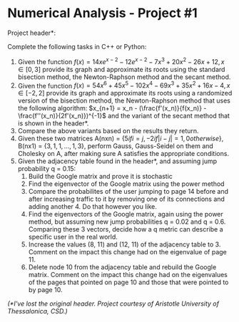 # Numerical Analysis - Project #1

Project header\*:

Complete the following tasks in C++ or Python:

1. Given the function $f(x) = 14xe^{x-2} - 12e^{x-2} - 7x^3 + 20x^2 - 26x + 12, x \in [0, 3]$
   provide its graph and approximate its roots using the standard bisection method,
   the Newton-Raphson method and the secant method.
2. Given the function $f(x) = 54x^6 + 45x^5 - 102x^4 - 69x^3 + 35x^2 + 16x - 4, x \in [-2, 2]$
   provide its graph and approximate its roots using a randomized version of the bisection method,
   the Newton-Raphson method that uses the following algorithm: $x_{n+1} = x_n - (\frac{f'(x_n)}{f(x_n)} - \frac{f''(x_n)}{2f'(x_n)})^{-1}$
   and the variant of the secant method that is shown in the header\*.
3. Compare the above variants based on the results they return. 
4. Given these two matrices A(nxn) = $\{5 if i=j, -2 if |i-j|=1, 0 otherwise\}$, B(nx1) = $\{3, 1, 1, ..., 1, 3\}$,
   perform Gauss, Gauss-Seidel on them and Cholesky on A, after making sure A satisfies the appropriate conditions.
5. Given the adjacency table found in the header\*, and assuming jump probability q = 0.15:
      1. Build the Google matrix and prove it is stochastic
      2. Find the eigenvector of the Google matrix using the power method
      3. Compare the probabilites of the user jumping to page 14 before and after increasing traffic to it by removing
         one of its connections and adding another 4. Do that however you like. 
      4. Find the eigenvectors of the Google matrix, again using the power method, but assuming new jump probabilities
         q = 0.02 and q = 0.6. Comparing these 3 vectors, decide how a q metric can describe a specific user in the real world. 
      5. Increase the values (8, 11) and (12, 11) of the adjacency table to 3. Comment on the impact this change had on the
         eigenvalue of page 11.
      6. Delete node 10 from the adjacency table and rebuild the Google matrix. Comment on the impact this change had on the
         eigenvalues of the pages that pointed on page 10 and those that were pointed to by page 10.
      
*(\*I've lost the original header. Project courtesy of Aristotle University of Thessalonica, CSD.)*
